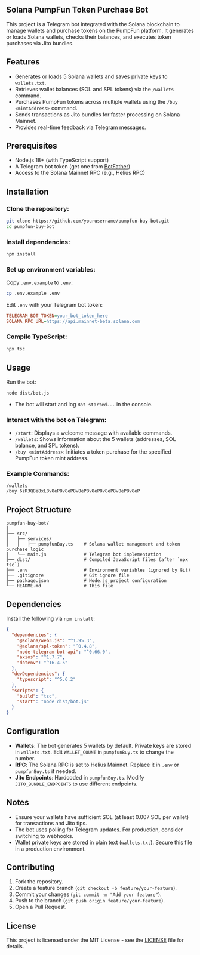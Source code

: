 ## Solana PumpFun Token Purchase Bot

This project is a Telegram bot integrated with the Solana blockchain to manage wallets and purchase tokens on the PumpFun platform. It generates or loads Solana wallets, checks their balances, and executes token purchases via Jito bundles.

## Features
- Generates or loads 5 Solana wallets and saves private keys to `wallets.txt`.
- Retrieves wallet balances (SOL and SPL tokens) via the `/wallets` command.
- Purchases PumpFun tokens across multiple wallets using the `/buy <mintAddress>` command.
- Sends transactions as Jito bundles for faster processing on Solana Mainnet.
- Provides real-time feedback via Telegram messages.

## Prerequisites
- Node.js 18+ (with TypeScript support)
- A Telegram bot token (get one from [BotFather](https://t.me/BotFather))
- Access to the Solana Mainnet RPC (e.g., Helius RPC)

## Installation

### Clone the repository:
```bash
git clone https://github.com/yourusername/pumpfun-buy-bot.git
cd pumpfun-buy-bot
```

### Install dependencies:
```bash
npm install
```

### Set up environment variables:
Copy `.env.example` to `.env`:
```bash
cp .env.example .env
```
Edit `.env` with your Telegram bot token:
```ini
TELEGRAM_BOT_TOKEN=your_bot_token_here
SOLANA_RPC_URL=https://api.mainnet-beta.solana.com
```

### Compile TypeScript:
```bash
npx tsc
```

## Usage
Run the bot:
```bash
node dist/bot.js
```
- The bot will start and log `Bot started...` in the console.

### Interact with the bot on Telegram:
- `/start`: Displays a welcome message with available commands.
- `/wallets`: Shows information about the 5 wallets (addresses, SOL balance, and SPL tokens).
- `/buy <mintAddress>`: Initiates a token purchase for the specified PumpFun token mint address.

### Example Commands:
```plaintext
/wallets
/buy 6zR3Q8e8xL8v8eP8v8eP8v8eP8v8eP8v8eP8v8eP8v8eP
```

## Project Structure
```
pumpfun-buy-bot/
│
├── src/
│   ├── services/
│   │   ├── pumpfunBuy.ts    # Solana wallet management and token purchase logic
│   └── main.js              # Telegram bot implementation
├── dist/                    # Compiled JavaScript files (after `npx tsc`)
├── .env                     # Environment variables (ignored by Git)
├── .gitignore               # Git ignore file
├── package.json             # Node.js project configuration
└── README.md                # This file
```

## Dependencies
Install the following via `npm install`:
```json
{
  "dependencies": {
    "@solana/web3.js": "^1.95.3",
    "@solana/spl-token": "^0.4.8",
    "node-telegram-bot-api": "^0.66.0",
    "axios": "^1.7.7",
    "dotenv": "^16.4.5"
  },
  "devDependencies": {
    "typescript": "^5.6.2"
  },
  "scripts": {
    "build": "tsc",
    "start": "node dist/bot.js"
  }
}
```

## Configuration
- **Wallets**: The bot generates 5 wallets by default. Private keys are stored in `wallets.txt`. Edit `WALLET_COUNT` in `pumpfunBuy.ts` to change the number.
- **RPC**: The Solana RPC is set to Helius Mainnet. Replace it in `.env` or `pumpfunBuy.ts` if needed.
- **Jito Endpoints**: Hardcoded in `pumpfunBuy.ts`. Modify `JITO_BUNDLE_ENDPOINTS` to use different endpoints.

## Notes
- Ensure your wallets have sufficient SOL (at least 0.007 SOL per wallet) for transactions and Jito tips.
- The bot uses polling for Telegram updates. For production, consider switching to webhooks.
- Wallet private keys are stored in plain text (`wallets.txt`). Secure this file in a production environment.

## Contributing
1. Fork the repository.
2. Create a feature branch (`git checkout -b feature/your-feature`).
3. Commit your changes (`git commit -m "Add your feature"`).
4. Push to the branch (`git push origin feature/your-feature`).
5. Open a Pull Request.

## License
This project is licensed under the MIT License - see the [LICENSE](LICENSE) file for details.
